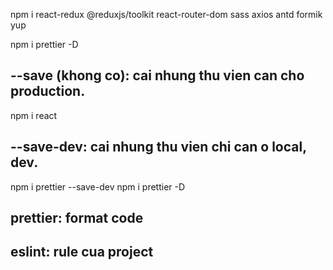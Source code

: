 npm i react-redux @reduxjs/toolkit react-router-dom sass axios antd formik yup

npm i prettier -D

## --save (khong co): cai nhung thu vien can cho production.
npm i react
## --save-dev: cai nhung thu vien chi can o local, dev.
npm i prettier --save-dev
npm i prettier -D

## prettier: format code
## eslint: rule cua project
## 